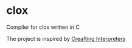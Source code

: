 # clox
Compiler for clox written in C

The project is inspired by [Creafting Interpreters](https://craftinginterpreters.com/contents.html)
